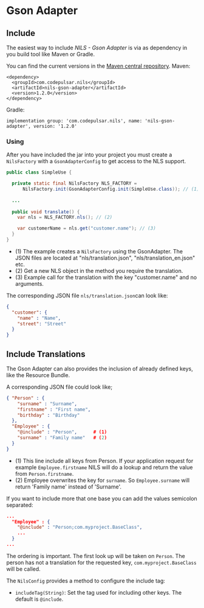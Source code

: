# Gson Adapter

## Include

The easiest way to include _NILS - Gson Adapter_ is via as dependency in you build tool like Maven or Gradle.

You can find the current versions in the [Maven central repository](https://mvnrepository.com/artifact/com.codepulsar.nils).
Maven:

```
<dependency>
  <groupId>com.codepulsar.nils</groupId>
  <artifactId>nils-gson-adapter</artifactId>
  <version>1.2.0</version>
</dependency>
```

Gradle:

```
implementation group: 'com.codepulsar.nils', name: 'nils-gson-adapter', version: '1.2.0'
```

### Using

After you have included the jar into your project you must create a `NilsFactory` with a `GsonAdapterConfig` to get access to the NLS support.

```java
public class SimpleUse {

  private static final NilsFactory NLS_FACTORY =
      NilsFactory.init(GsonAdapterConfig.init(SimpleUse.class)); // (1)
  
  ...
  
  public void translate() {
    var nls = NLS_FACTORY.nls(); // (2)

    var customerName = nls.get("customer.name"); // (3)
  }
}
```

* (1) The example creates a `NilsFactory` using the GsonAdapter. The JSON files are located at "nls/translation.json", "nls/translation_en.json" etc.
* (2) Get a new NLS object in the method you require the translation.
* (3) Example call for the translation with the key "customer.name" and no arguments.

The corresponding JSON file `nls/translation.json`can look like:

```json
{
  "customer": {
    "name" : "Name",
    "street": "Street"
  }
}
```

## Include Translations

The Gson Adapter can also provides the inclusion of already defined keys, like the Resource Bundle.

A corresponding JSON file could look like;


```json
{ "Person" : {
    "surname" : "Surname",
    "firstname" : "First name",
    "birthday" : "Birthday"
  },
  "Employee" : {
    "@include" : "Person",      # (1)
    "surname" : "Family name"   # (2)
  }
}
```

* (1) This line include all keys from Person. If your application request for example `Employee.firstname` NILS will do a lookup and return the value from `Person.firstname`.
* (2) Employee overwrites the key for `surname`. So `Employee.surname` will return 'Family name' instead of 'Surname'.

If you want to include more that one base you can add the values semicolon separated:

```json
...
  "Employee" : {
    "@include" : "Person;com.myproject.BaseClass",
    ...
  }
...
```

The ordering is important. The first look up will be taken on `Person`. The person has not a translation for the requested key, `com.myproject.BaseClass` will be called.

The `NilsConfig` provides a method to configure the include tag:

* `includeTag(String)`: Set the tag used for including other keys. The default is `@include`.
